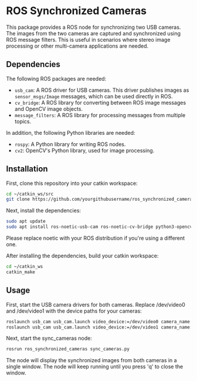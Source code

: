 # ROS Synchronized Cameras

This package provides a ROS node for synchronizing two USB cameras. The images from the two cameras are captured and synchronized using ROS message filters. This is useful in scenarios where stereo image processing or other multi-camera applications are needed.

## Dependencies

The following ROS packages are needed:

- `usb_cam`: A ROS driver for USB cameras. This driver publishes images as `sensor_msgs/Image` messages, which can be used directly in ROS.
- `cv_bridge`: A ROS library for converting between ROS image messages and OpenCV image objects.
- `message_filters`: A ROS library for processing messages from multiple topics.

In addition, the following Python libraries are needed:

- `rospy`: A Python library for writing ROS nodes.
- `cv2`: OpenCV's Python library, used for image processing.

## Installation

First, clone this repository into your catkin workspace:

```bash
cd ~/catkin_ws/src
git clone https://github.com/yourgithubusername/ros_synchronized_cameras.git
```
Next, install the dependencies:
```bash
sudo apt update
sudo apt install ros-noetic-usb-cam ros-noetic-cv-bridge python3-opencv python3-rospy ros-noetic-common-msgs
```
Please replace noetic with your ROS distribution if you're using a different one.

After installing the dependencies, build your catkin workspace:
```bash
cd ~/catkin_ws
catkin_make
```

## Usage
First, start the USB camera drivers for both cameras. Replace /dev/video0 and /dev/video1 with the device paths for your cameras:

```bash
roslaunch usb_cam usb_cam.launch video_device:=/dev/video0 camera_name:=usb_cam1 image_topic:=image_raw
roslaunch usb_cam usb_cam.launch video_device:=/dev/video1 camera_name:=usb_cam2 image_topic:=image_raw
```

Next, start the sync_cameras node:
```bash
rosrun ros_synchronized_cameras sync_cameras.py
```

The node will display the synchronized images from both cameras in a single window. The node will keep running until you press 'q' to close the window.
